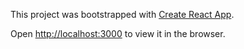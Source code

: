 This project was bootstrapped with [Create React App](https://github.com/facebook/create-react-app).

Open [http://localhost:3000](http://localhost:3000) to view it in the browser.
